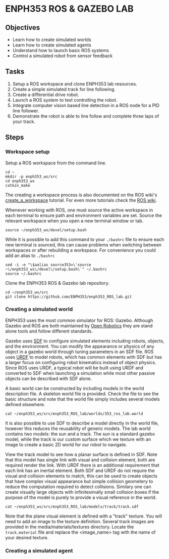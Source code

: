 # ENPH353 ROS & GAZEBO LAB

## Objectives
- Learn how to create simulated worlds
- Learn how to create simulated agents
- Understand how to launch basic ROS systems
- Control a simulated robot from sensor feedback

## Tasks
1. Setup a ROS workspace and clone ENPH353 lab resources.
2. Create a simple simulated track for line following.
3. Create a differential drive robot.
4. Launch a ROS system to test controlling the robot.
5. Integrate computer vision based line detection in a ROS node for a PID line follower.
6. Demonstrate the robot is able to line follow and complete three laps of your track.

## Steps

### Workspace setup

Setup a ROS workspace from the command line.
```
cd ~
mkdir -p enph353_ws/src
cd enph353_ws
catkin_make
```
The creating a workspace process is also documented on the ROS wiki's [create_a_workspace](http://wiki.ros.org/catkin/Tutorials/create_a_workspace) tutorial. For even more tutorials check the [ROS wiki](http://wiki.ros.org/ROS/Tutorials).

Whenever working with ROS, one must source the active workspace in each terminal to ensure path and environment variables are set. Source the relevant workspace when you open a new terminal window or tab.

`source ~/enph353_ws/devel/setup.bash`

While it is possible to add this command to your `./bashrc` file to ensure each new terminal is sourced, this can cause problems when switching between workspaces or after rebuilding a workspace. For convenience you could add an alias to `./bashrc`

```
sed -i -e "\$aalias source353=\'source ~\/enph353_ws\/devel\/setup.bash\`" ~/.bashrc
source ~/.bashrc
```

Clone the ENPH353 ROS & Gazebo lab repository.
```
cd ~/enph353_ws/src
git clone https://github.com/ENPH353/enph353_ROS_lab.git
```

### Creating a simulated world

ENPH353 uses the most common simulator for ROS: Gazebo. Although Gazebo and ROS are both maintained by [Open Robotics](https://www.openrobotics.org/) they are stand alone tools and follow different standards.

Gazebo uses [SDF](http://sdformat.org/) to configure simulated elements including robots, objects, and the environment. You can modify the appearance or physics of any object in a gazebo world through tuning parameters in an SDF file. ROS uses [URDF](http://wiki.ros.org/urdf) to model robots, which has common elements with SDF but has a larger focus on configuring robot kinematics instead of object physics. Since ROS uses URDF, a typical robot will be built using URDF and converted to SDF when launching a simulation while most other passive objects can be described with SDF alone.


A basic world can be constructed by including models in the world description file. A skeleton world file is provided. Check the file to see the basic structure and note that the world file simply includes several models defined elsewhere.
```
cat ~/enph353_ws/src/enph353_ROS_lab/worlds/353_ros_lab.world
```

It is also possible to use SDF to describe a model directly in the world file, however this reduces the reusability of generic models. The lab world contains two models: the sun and a track. The sun is a standard gazebo model, while the track is our custom surface which we texture with an image to create a basic 2D world for our robot to navigate.

View the track model to see how a planar surface is defined in SDF. Note that this model has single link with visual and collision element, both are required render the link. With URDF there is an additional requirement that each link has an inertial element. Both SDF and URDF do not require the visual and collision elements to match, this can be used to create objects that have complex visual appearance but simple collision geometery to reduce the computation required to detect collisions. Similary one can create visually large objects with infinitesimally small collision boxes if the purpose of the model is purely to provide a visual reference in the world.

```
cat ~/enph353_ws/src/enph353_ROS_lab/models/track/track.sdf
```

Note that the plane visual element is defined with a "track" texture. You will need to add an image to the texture definition. Several track images are provided in the media/materials/textures directory. Locate the `track.material` file and replace the <image_name> tag with the name of your desired texture.

### Creating a simulated agent
